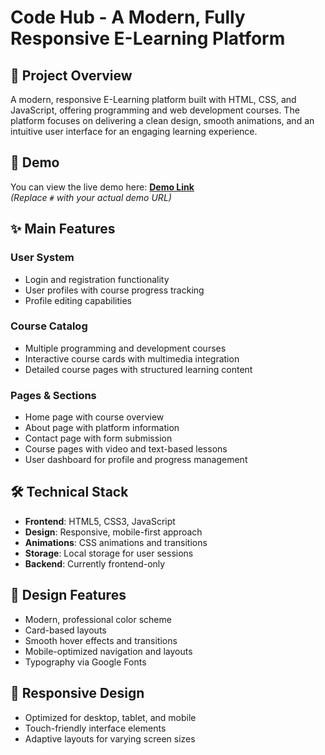 # Code Hub - A Modern, Fully Responsive E-Learning Platform

## 📌 Project Overview
A modern, responsive E-Learning platform built with HTML, CSS, and JavaScript, offering programming and web development courses. The platform focuses on delivering a clean design, smooth animations, and an intuitive user interface for an engaging learning experience.

## 🎥 Demo
You can view the live demo here: [**Demo Link**](#)  
*(Replace `#` with your actual demo URL)*

## ✨ Main Features

### User System
- Login and registration functionality  
- User profiles with course progress tracking  
- Profile editing capabilities  

### Course Catalog
- Multiple programming and development courses  
- Interactive course cards with multimedia integration  
- Detailed course pages with structured learning content  

### Pages & Sections
- Home page with course overview  
- About page with platform information  
- Contact page with form submission  
- Course pages with video and text-based lessons  
- User dashboard for profile and progress management  

## 🛠 Technical Stack
- **Frontend**: HTML5, CSS3, JavaScript  
- **Design**: Responsive, mobile-first approach  
- **Animations**: CSS animations and transitions  
- **Storage**: Local storage for user sessions  
- **Backend**: Currently frontend-only  

## 🎨 Design Features
- Modern, professional color scheme  
- Card-based layouts  
- Smooth hover effects and transitions  
- Mobile-optimized navigation and layouts  
- Typography via Google Fonts  

## 📱 Responsive Design
- Optimized for desktop, tablet, and mobile  
- Touch-friendly interface elements  
- Adaptive layouts for varying screen sizes  
